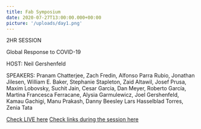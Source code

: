 ```yaml
---
title: Fab Symposium
date: 2020-07-27T13:00:00.000+00:00
picture: '/uploads/day1.png'
---
```


2HR SESSION


Global Response to COVID-19


HOST: Neil Gershenfeld 

SPEAKERS: Pranam Chatterjee, Zach Fredin, Alfonso Parra Rubio, Jonathan Jilesen, William E. Baker, Stephanie Stapleton, Zaid Altawil, Josef Prusa, Maxim Lobovsky, Suchit Jain, Cesar Garcia, Dan Meyer, Roberto García, Martina Francesca Ferracane, Alysia Garmulewicz, Joel Gershenfeld, Kamau Gachigi, Manu Prakash, Danny Beesley
Lars Hasselblad Torres, Zenia Tata

[Check LIVE here](https://youtu.be/1n7UnnqU5uE) 
[Check links during the session here](https://fabxlive.fabevent.org/response)

